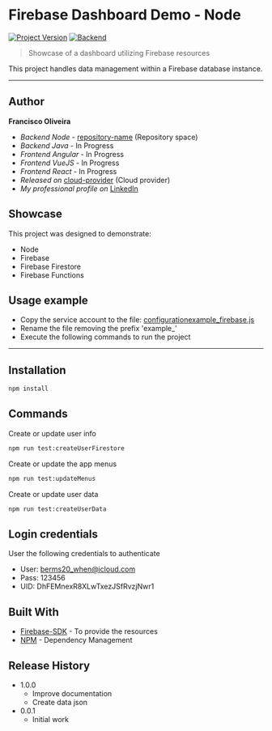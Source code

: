 # Firebase Dashboard Demo - Node
[![Project Version][version-image]][version-url]
[![Backend][Backend-image]][Backend-url]

> Showcase of a dashboard utilizing Firebase resources

This project handles data management within a Firebase database instance.

---
## Author

**Francisco Oliveira**
* *Backend Node* - [repository-name][repository-url] (Repository space)
* *Backend Java* - In Progress
* *Frontend Angular* - In Progress
* *Frontend VueJS* - In Progress
* *Frontend React* - In Progress
* *Released on* [cloud-provider][cloud-provider-url] (Cloud provider)
* *My professional profile on* [LinkedIn][linkedin-url]

## Showcase

This project was designed to demonstrate:

* Node
* Firebase
* Firebase Firestore
* Firebase Functions

## Usage example

 - Copy the service account to the file: [configuration](configuration)[example_firebase.js](configuration/example_firebase.js)
 - Rename the file removing the prefix 'example_'
 - Execute the following commands to run the project

---

## Installation

```sh
npm install
```

## Commands

Create or update user info

```sh
npm run test:createUserFirestore
```

Create or update the app menus

```sh
npm run test:updateMenus
```

Create or update user data

```sh
npm run test:createUserData
```


## Login credentials
User the following credentials to authenticate

 - User: berms20_when@icloud.com
 - Pass: 123456
 - UID: DhFEMnexR8XLwTxezJSfRvzjNwr1

## Built With

* [Firebase-SDK](https://firebase.google.com/docs/reference/node) - To provide the resources
* [NPM](https://www.npmjs.com/) -  Dependency Management

## Release History

* 1.0.0
  * Improve documentation
  * Create data json
* 0.0.1
    * Initial work


<!-- Markdown link & img dfn's -->

[header-url]: github-template.png
[header-link]: https://github.com/EliasOliveira

[repository-url]: https://github.com/EliasOliveira/dashboard-node

[cloud-provider-url]: https://console.firebase.google.com/u/0/project/francisco-oliveira

[linkedin-url]: https://www.linkedin.com/in/junior-oliveira-dev/


[version-image]: https://img.shields.io/badge/Version-1.0.0-brightgreen?style=for-the-badge&logo=appveyor
[version-url]: https://img.shields.io/badge/version-1.0.0-green
[Backend-image]: https://img.shields.io/badge/Backend-Node%20-important?style=for-the-badge
[Backend-url]: https://img.shields.io/badge/Backend-Java%208-important?style=for-the-badge
